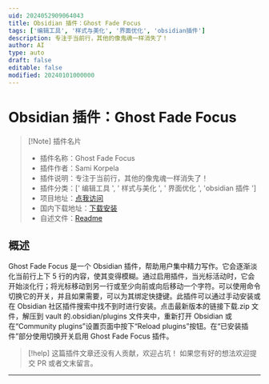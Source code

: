 ```yaml
---
uid: 2024052909064043
title: Obsidian 插件：Ghost Fade Focus
tags: ['编辑工具', '样式与美化', '界面优化', 'obsidian插件']
description: 专注于当前行，其他的像鬼魂一样消失了！
author: AI
type: auto
draft: false
editable: false
modified: 20240101000000
---
```


# Obsidian 插件：Ghost Fade Focus

> [!Note] 插件名片
> - 插件名称：Ghost Fade Focus
> - 插件作者：Sami Korpela
> - 插件说明：专注于当前行，其他的像鬼魂一样消失了！
> - 插件分类：[' 编辑工具 ', ' 样式与美化 ', ' 界面优化 ', 'obsidian 插件 ']
> - 项目地址：[点我访问](https://github.com/skipadu/obsidian-ghost-fade-focus)
> - 国内下载地址：[下载安装](https://pkmer.cn/products/plugin/pluginMarket/?ghost-fade-focus)
> - 自述文件：[Readme](https://ghproxy.net/https://raw.githubusercontent.com/skipadu/obsidian-ghost-fade-focus/main/README.md)

## 概述

Ghost Fade Focus 是一个 Obsidian 插件，帮助用户集中精力写作。它会逐渐淡化当前行上下 5 行的内容，使其变得模糊。通过启用插件，当光标活动时，它会开始淡化行；将光标移动到另一行或至少向前或向后移动一个字符。可以使用命令切换它的开关，并且如果需要，可以为其绑定快捷键。此插件可以通过手动安装或在 Obsidian 社区插件搜索中找不到时进行安装。点击最新版本的链接下载.zip 文件，解压到 vault 的.obsidian/plugins 文件夹中，重新打开 Obsidian 或在“Community plugins”设置页面中按下“Reload plugins”按钮。在“已安装插件”部分使用切换开关启用 Ghost Fade Focus 插件。

> [!help]
> 这篇插件文章还没有人贡献，欢迎占坑！
> 如果您有好的想法欢迎提交 PR 或者文末留言。

---




